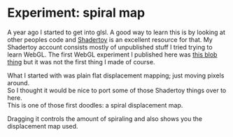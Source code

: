 <!--
  date: 2017-01-14
  modified: 2017-01-24
  slug: experiment-spiralmap
  type: post
  categories: code, GLSL
  tags: WebGL, shader
  description: The first WebGL shader I published was 3D Perlin noise dripping from the ceiling. But one of the first WebGL shaders I made was a simple displacement map.
  thumbnail: experiments/ff615409-e9be-48ea-8b96-5fbf041b1c3b.jpg
  related: experiment-*
-->

# Experiment: spiral map

<p>A year ago I started to get into glsl. A good way to learn this is by looking at other peoples code and <a href="http://shadertoy.com" target="_blank">Shadertoy</a> is an excellent resource for that. My Shadertoy account consists mostly of unpublished stuff I tried trying to learn WebGL. The first WebGL experiment I published here was <a href="/experiment-blob">this blob thing</a> but it was not the first thing I made of course.</p>
<p>What I started with was plain flat displacement mapping; just moving pixels around.<br />
So I thought it would be nice to port some of those Shadertoy things over to here.<br />
This is one of those first doodles: a spiral displacement map.</p>
<p>Dragging it controls the amount of spiraling and also shows you the displacement map used.</p>
<pre><code data-language="glsl" data-src="/static/glsl/spiralmap.glsl"></code></pre>
